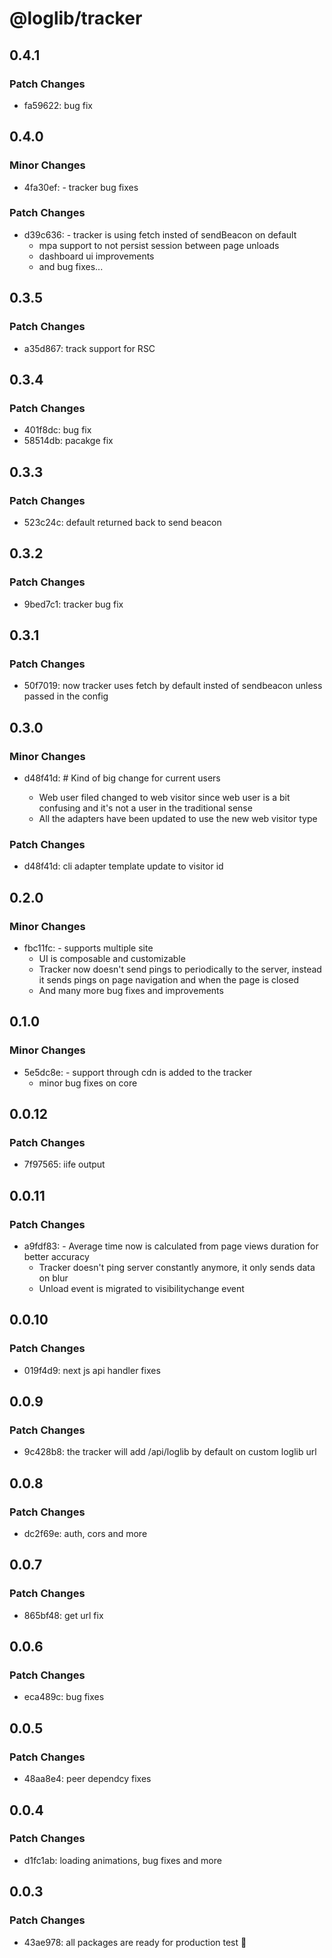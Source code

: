 # @loglib/tracker

## 0.4.1

### Patch Changes

- fa59622: bug fix

## 0.4.0

### Minor Changes

- 4fa30ef: - tracker bug fixes

### Patch Changes

- d39c636: - tracker is using fetch insted of sendBeacon on default
  - mpa support to not persist session between page unloads
  - dashboard ui improvements
  - and bug fixes...

## 0.3.5

### Patch Changes

- a35d867: track support for RSC

## 0.3.4

### Patch Changes

- 401f8dc: bug fix
- 58514db: pacakge fix

## 0.3.3

### Patch Changes

- 523c24c: default returned back to send beacon

## 0.3.2

### Patch Changes

- 9bed7c1: tracker bug fix

## 0.3.1

### Patch Changes

- 50f7019: now tracker uses fetch by default insted of sendbeacon unless passed in the config

## 0.3.0

### Minor Changes

- d48f41d: # Kind of big change for current users

  - Web user filed changed to web visitor since web user is a bit confusing and it's not a user in the traditional sense
  - All the adapters have been updated to use the new web visitor type

### Patch Changes

- d48f41d: cli adapter template update to visitor id

## 0.2.0

### Minor Changes

- fbc11fc: - supports multiple site
  - UI is composable and customizable
  - Tracker now doesn't send pings to periodically to the server, instead it sends pings on page navigation and when the page is closed
  - And many more bug fixes and improvements

## 0.1.0

### Minor Changes

- 5e5dc8e: - support through cdn is added to the tracker
  - minor bug fixes on core

## 0.0.12

### Patch Changes

- 7f97565: iife output

## 0.0.11

### Patch Changes

- a9fdf83: - Average time now is calculated from page views duration for better accuracy
  - Tracker doesn't ping server constantly anymore, it only sends data on blur
  - Unload event is migrated to visibilitychange event

## 0.0.10

### Patch Changes

- 019f4d9: next js api handler fixes

## 0.0.9

### Patch Changes

- 9c428b8: the tracker will add /api/loglib by default on custom loglib url

## 0.0.8

### Patch Changes

- dc2f69e: auth, cors and more

## 0.0.7

### Patch Changes

- 865bf48: get url fix

## 0.0.6

### Patch Changes

- eca489c: bug fixes

## 0.0.5

### Patch Changes

- 48aa8e4: peer dependcy fixes

## 0.0.4

### Patch Changes

- d1fc1ab: loading animations, bug fixes and more

## 0.0.3

### Patch Changes

- 43ae978: all packages are ready for production test 🚀
